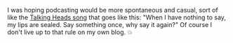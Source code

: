 I was hoping podcasting would be more spontaneous and casual, sort of like the <a href="https://www.youtube.com/watch?v=O52jAYa4Pm8">Talking Heads song</a> that goes like this: "When I have nothing to say, my lips are sealed. Say something once, why say it again?" Of course I don't live up to that rule on my own blog. :boom:
